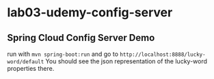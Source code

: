 # lab03-udemy-config-server
## Spring Cloud Config Server Demo

run with `mvn spring-boot:run` and go to `http://localhost:8888/lucky-word/default`
You should see the json representation of the lucky-word properties there.

